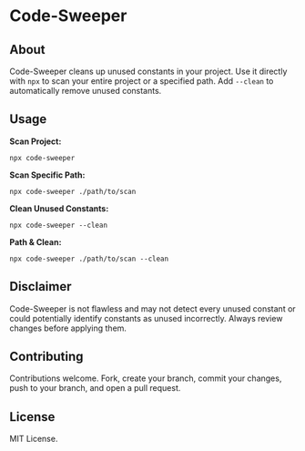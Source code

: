 # Code-Sweeper

## About
Code-Sweeper cleans up unused constants in your project. Use it directly with `npx` to scan your entire project or a specified path. Add `--clean` to automatically remove unused constants.

## Usage
**Scan Project:**
```shell
npx code-sweeper
```

**Scan Specific Path:**
```shell
npx code-sweeper ./path/to/scan
```

**Clean Unused Constants:** 
```shell
npx code-sweeper --clean
```

**Path & Clean:** 
```shell
npx code-sweeper ./path/to/scan --clean
```

## Disclaimer
Code-Sweeper is not flawless and may not detect every unused constant or could potentially identify constants as unused incorrectly. Always review changes before applying them.

## Contributing
Contributions welcome. Fork, create your branch, commit your changes, push to your branch, and open a pull request.

## License
MIT License.
